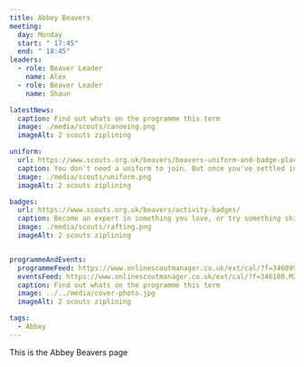 ```yaml
---
title: Abbey Beavers
meeting:
  day: Monday
  start: " 17:45"
  end: " 18:45"
leaders:
  - role: Beaver Leader
    name: Alex
  - role: Beaver Leader
    name: Shaun

latestNews:
  caption: Find out whats on the programme this term
  image: ./media/scouts/canoeing.png
  imageAlt: 2 scouts ziplining

uniform:
  url: https://www.scouts.org.uk/beavers/beavers-uniform-and-badge-placement/
  caption: You don't need a uniform to join. But once you've settled in, you'll start speedily earning badges, and you'll need to know where to put them!
  image: ./media/scouts/uniform.png
  imageAlt: 2 scouts ziplining

badges:
  url: https://www.scouts.org.uk/beavers/activity-badges/
  caption: Become an expert in something you love, or try something shiny and new. There’s a badge to suit each and every Beaver.
  image: ./media/scouts/rafting.png
  imageAlt: 2 scouts ziplining


programmeAndEvents:
  programmeFeed: https://www.onlinescoutmanager.co.uk/ext/cal/?f=346099.ODk3MmE0MWYwNDI3ZWVlZDQ2MWI0MDg2MTNmNDU3ODgzZDYyYmExN2E4MTNhN2E4NGE5NmE5NWViZDAzNzZhYmYwMjY2ZjM5ZmYwOGJiMWJkYzdjNTExMjFkYzc3ODc4NzNmYzNiMTJhZDg0ZTQ1N2ZiNTU1M2VkNThmYWQ0M2Q%3D.4IVEUcGWY9
  eventsFeed: https://www.onlinescoutmanager.co.uk/ext/cal/?f=346100.M2Y5ZTM0MzI0NjU0YTU3YjRjZTAyZTE3MmRmOWZiNzMyZTc1Y2E4MzVhZWVlM2M0YWZiMDNlOTgxNDEyOTg1NTgzN2VmNzRmMGQ1OTI4M2M4MDcxNmQwOGRhYzQ3MWZhYzJhZmMwN2U2ZTczOTk3M2ZlYzRkY2MwMjQzYzllNDk%3D.TTn2VYoiIs
  caption: Find out whats on the programme this term
  image: ../../media/cover-photo.jpg
  imageAlt: 2 scouts ziplining

tags:
  - Abbey
---
```


This is the Abbey Beavers page